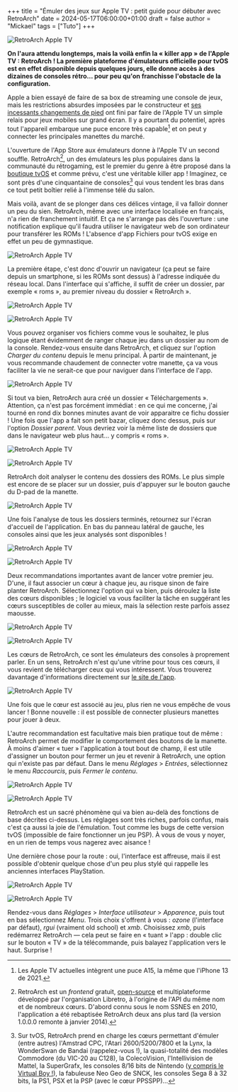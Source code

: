 +++
title = "Émuler des jeux sur Apple TV : petit guide pour débuter avec RetroArch"
date = 2024-05-17T06:00:00+01:00
draft = false
author = "Mickael"
tags = ["Tuto"]
+++

![RetroArch Apple TV](retro.jpg "Ce jour est enfin arrivé.")

**On l'aura attendu longtemps, mais la voilà enfin la « killer app » de l'Apple TV : RetroArch ! La première plateforme d'émulateurs officielle pour tvOS est en effet disponible depuis quelques jours, elle donne accès à des dizaines de consoles rétro… pour peu qu'on franchisse l'obstacle de la configuration.**

Apple a bien essayé de faire de sa box de streaming une console de jeux, mais les restrictions absurdes imposées par le constructeur et [ses incessants changements de pied](https://nostick.fr/articles/2024/mars/2603_applearcade/) ont fini par faire de l'Apple TV un simple relais pour jeux mobiles sur grand écran. Il y a pourtant du potentiel, après tout l'appareil embarque une puce encore très capable[^1] et on peut y connecter les principales manettes du marché.

L'ouverture de l'App Store aux émulateurs donne à l'Apple TV un second souffle. RetroArch[^2], un des émulateurs les plus populaires dans la communauté du rétrogaming, est le premier du genre à être proposé dans la [boutique tvOS](https://apps.apple.com/fr/app/retroarch/id6499539433) et comme prévu, c'est une véritable killer app ! Imaginez, ce sont près d'une cinquantaine de consoles[^3] qui vous tendent les bras dans ce tout petit boîtier relié à l'immense télé du salon.

Mais voilà, avant de se plonger dans ces délices vintage, il va falloir donner un peu du sien. RetroArch, même avec une interface localisée en français, n'a rien de franchement intuitif. Et ça ne s'arrange pas dès l'ouverture : une notification explique qu'il faudra utiliser le navigateur web de son ordinateur pour transférer les ROMs ! L'absence d'app Fichiers pour tvOS exige en effet un peu de gymnastique.

![RetroArch Apple TV](retro1.jpg "Les adresses diffèrent en fonction de votre réseau et du nom donné à l'Apple TV.")

La première étape, c'est donc d'ouvrir un navigateur (ça peut se faire depuis un smartphone, si les ROMs sont dessus) à l'adresse  indiquée du réseau local. Dans l'interface qui s'affiche, il suffit de créer un dossier, par exemple « roms », au premier niveau du dossier « RetroArch ».

![RetroArch Apple TV](retro2.jpg "")

![RetroArch Apple TV](retro3.jpg "")

Vous pouvez organiser vos fichiers comme vous le souhaitez, le plus logique étant évidemment de ranger chaque jeu dans un dossier au nom de la console. Rendez-vous ensuite dans RetroArch, et cliquez sur l'option *Charger du contenu* depuis le menu principal. À partir de maintenant, je vous recommande chaudement de connecter votre manette, ça va vous faciliter la vie ne serait-ce que pour naviguer dans l'interface de l'app.

![RetroArch Apple TV](retro4.jpg "")

Si tout va bien, RetroArch aura créé un dossier « Téléchargements ». Attention, ça n'est pas forcément immédiat : en ce qui me concerne, j'ai tourné en rond dix bonnes minutes avant de voir apparaitre ce fichu dossier ! Une fois que l'app a fait son petit bazar, cliquez donc dessus, puis sur l'option *Dossier parent*. Vous devriez voir la même liste de dossiers que dans le navigateur web plus haut… y compris « roms ».

![RetroArch Apple TV](retro5.jpg "")

![RetroArch Apple TV](retro6.jpg "Il est bien là !")

RetroArch doit analyser le contenu des dossiers des ROMs. Le plus simple est encore de se placer sur un dossier, puis d'appuyer sur le bouton gauche du D-pad de la manette.

![RetroArch Apple TV](retro7.jpg "RetroArch vous rappelle les principales commandes en bas de l'écran.")

Une fois l'analyse de tous les dossiers terminés, retournez sur l'écran d'accueil de l'application. En bas du panneau latéral de gauche, les consoles ainsi que les jeux analysés sont disponibles !

![RetroArch Apple TV](retro8.jpg "Ayé !")

![RetroArch Apple TV](retro9.jpg "RetroArch va récupérer automatiquement les jaquettes.")

Deux recommandations importantes avant de lancer votre premier jeu. D'une, il faut associer un cœur à chaque jeu, au risque sinon de faire planter RetroArch. Sélectionnez l'option qui va bien, puis déroulez la liste des cœurs disponibles ; le logiciel va vous faciliter la tâche en suggérant les cœurs susceptibles de coller au mieux, mais la sélection reste parfois assez maousse. 

![RetroArch Apple TV](retro10.jpg "")

![RetroArch Apple TV](retro11.jpg "")

Les cœurs de RetroArch, ce sont les émulateurs des consoles à proprement parler. En un sens, RetroArch n'est qu'une vitrine pour tous ces cœurs, il vous revient de télécharger ceux qui vous intéressent. Vous trouverez davantage d'informations directement sur [le site de l'app](https://www.retroarch.com/?page=cores).

![RetroArch Apple TV](retro12.jpg "Et voilà un jeu bien associé.")

Une fois que le cœur est associé au jeu, plus rien ne vous empêche de vous lancer ! Bonne nouvelle : il est possible de connecter plusieurs manettes pour jouer à deux.

L'autre recommandation est facultative mais bien pratique tout de même : RetroArch permet de modifier le comportement des boutons de la manette. À moins d'aimer « tuer » l'application à tout bout de champ, il est utile d'assigner un bouton pour fermer un jeu et revenir à RetroArch, une option qui n'existe pas par défaut. Dans le menu *Réglages* > *Entrées*, sélectionnez le menu *Raccourcis*, puis *Fermer le contenu*. 

![RetroArch Apple TV](retro13.jpg "")

![RetroArch Apple TV](retro14.jpg "Vous avez quelques secondes pour appuyer sur le bouton qui permettra de fermer le jeu. Ça peut être, par exemple, le clic du stick droit (« button 15 »).")

RetroArch est un sacré phénomène qui va bien au-delà des fonctions de base décrites ci-dessus. Les réglages sont très riches, parfois confus, mais c'est ça aussi la joie de l'émulation. Tout comme les bugs de cette version tvOS (impossible de faire fonctionner un jeu PSP). À vous de vous y noyer, en un rien de temps vous nagerez avec aisance ! 

Une dernière chose pour la route : oui, l'interface est affreuse, mais il est possible d'obtenir quelque chose d'un peu plus stylé qui rappelle les anciennes interfaces PlayStation.

![RetroArch Apple TV](retro15.jpg "")

![RetroArch Apple TV](retro16.jpg "")

Rendez-vous dans *Réglages* > *Interface utilisateur* > *Apparence*, puis tout en bas sélectionnez *Menu*. Trois choix s'offrent à vous : *ozone* (l'interface par défaut), *rgui* (vraiment old school) et *xmb*. Choisissez *xmb*, puis redémarrez RetroArch — cela peut se faire en « tuant » l'app : double clic sur le bouton « TV » de la télécommande, puis balayez l'application vers le haut. Surprise !

[^1]: Les Apple TV actuelles intègrent une puce A15, la même que l'iPhone 13 de 2021.

[^2]: RetroArch est un *frontend* gratuit, [open-source](https://github.com/libretro/RetroArch) et multiplateforme développé par l'organisation Libretro, à l'origine de l'API du même nom et de nombreux cœurs. D'abord connu sous le nom SSNES en 2010, l'application a été rebaptisée RetroArch deux ans plus tard (la version 1.0.0.0 remonte à janvier 2014).

[^3]: Sur tvOS, RetroArch prend en charge les cœurs permettant d'émuler (entre autres) l'Amstrad CPC, l'Atari 2600/5200/7800 et la Lynx, la WonderSwan de Bandai (rappelez-vous !), la quasi-totalité des modèles Commodore (du VIC-20 au C128), la ColecoVision, l'Intellivision de Mattel, la SuperGrafx, les consoles 8/16 bits de Nintendo ([y compris le Virtual Boy !](https://nostick.fr/articles/2024/mai/0205-apercu-de-lemulateur-virtual-boy-pour-apple-vision-pro/)), la fabuleuse Neo Geo de SNCK, les consoles Sega 8 à 32 bits, la PS1, PSX et la PSP (avec le cœur PPSSPP)…
